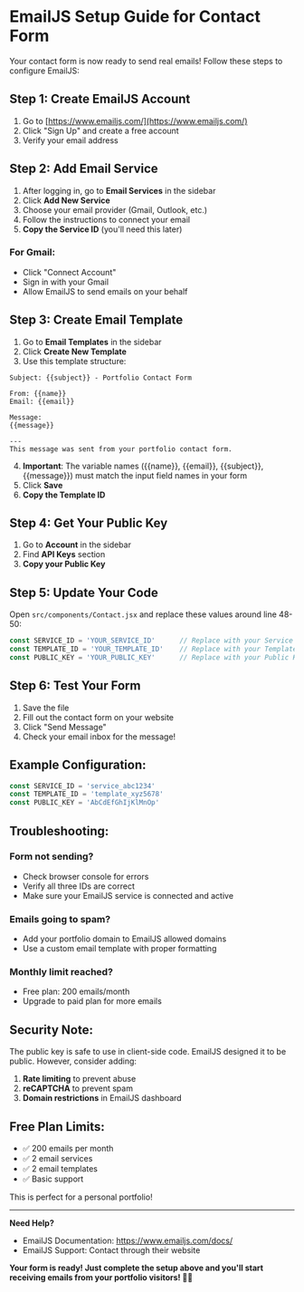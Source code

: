 # EmailJS Setup Guide for Contact Form

Your contact form is now ready to send real emails! Follow these steps to configure EmailJS:

## Step 1: Create EmailJS Account

1. Go to [https://www.emailjs.com/](https://www.emailjs.com/)
2. Click "Sign Up" and create a free account
3. Verify your email address

## Step 2: Add Email Service

1. After logging in, go to **Email Services** in the sidebar
2. Click **Add New Service**
3. Choose your email provider (Gmail, Outlook, etc.)
4. Follow the instructions to connect your email
5. **Copy the Service ID** (you'll need this later)

### For Gmail:
- Click "Connect Account"
- Sign in with your Gmail
- Allow EmailJS to send emails on your behalf

## Step 3: Create Email Template

1. Go to **Email Templates** in the sidebar
2. Click **Create New Template**
3. Use this template structure:

```
Subject: {{subject}} - Portfolio Contact Form

From: {{name}}
Email: {{email}}

Message:
{{message}}

---
This message was sent from your portfolio contact form.
```

4. **Important**: The variable names ({{name}}, {{email}}, {{subject}}, {{message}}) must match the input field names in your form
5. Click **Save**
6. **Copy the Template ID**

## Step 4: Get Your Public Key

1. Go to **Account** in the sidebar
2. Find **API Keys** section
3. **Copy your Public Key**

## Step 5: Update Your Code

Open `src/components/Contact.jsx` and replace these values around line 48-50:

```javascript
const SERVICE_ID = 'YOUR_SERVICE_ID'      // Replace with your Service ID from Step 2
const TEMPLATE_ID = 'YOUR_TEMPLATE_ID'    // Replace with your Template ID from Step 3
const PUBLIC_KEY = 'YOUR_PUBLIC_KEY'      // Replace with your Public Key from Step 4
```

## Step 6: Test Your Form

1. Save the file
2. Fill out the contact form on your website
3. Click "Send Message"
4. Check your email inbox for the message!

## Example Configuration:

```javascript
const SERVICE_ID = 'service_abc1234'
const TEMPLATE_ID = 'template_xyz5678'
const PUBLIC_KEY = 'AbCdEfGhIjKlMnOp'
```

## Troubleshooting:

### Form not sending?
- Check browser console for errors
- Verify all three IDs are correct
- Make sure your EmailJS service is connected and active

### Emails going to spam?
- Add your portfolio domain to EmailJS allowed domains
- Use a custom email template with proper formatting

### Monthly limit reached?
- Free plan: 200 emails/month
- Upgrade to paid plan for more emails

## Security Note:

The public key is safe to use in client-side code. EmailJS designed it to be public. However, consider adding:

1. **Rate limiting** to prevent abuse
2. **reCAPTCHA** to prevent spam
3. **Domain restrictions** in EmailJS dashboard

## Free Plan Limits:

- ✅ 200 emails per month
- ✅ 2 email services
- ✅ 2 email templates
- ✅ Basic support

This is perfect for a personal portfolio!

---

**Need Help?**
- EmailJS Documentation: https://www.emailjs.com/docs/
- EmailJS Support: Contact through their website

**Your form is ready! Just complete the setup above and you'll start receiving emails from your portfolio visitors! 📧✨**

